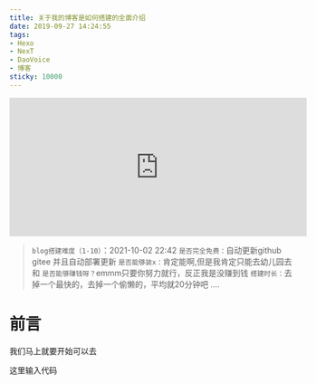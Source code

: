 ```yaml
---
title: 关于我的博客是如何搭建的全面介绍
date: 2019-09-27 14:24:55
tags:
- Hexo
- NexT
- DaoVoice 
- 博客
sticky: 10000
---
```


<iframe id="embed_dom" name="embed_dom" frameborder="0" style="display:block;width:525px; height:245px;" src="https://www.processon.com/embed/6152b98bf346fb69a71b7e93"></iframe>



>`blog搭建难度（1-10）`：2021-10-02 22:42
>`是否完全免费：`自动更新github gitee 并且自动部署更新
>`是否能够装x：`肯定能啊,但是我肯定只能去幼儿园去和
>`是否能够赚钱呀？`emmm只要你努力就行，反正我是没赚到钱
>`搭建时长：`去掉一个最快的，去掉一个偷懒的，平均就20分钟吧
>....

# 前言

我们马上就要开始可以去

这里输入代码
